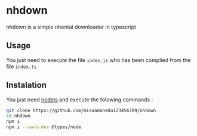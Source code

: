 # nhdown

nhdown is a simple nhentai downloader in typescript

## Usage

You just need to execute the file `index.js` who has been complied from the file `index.ts`

## Instalation 

You just need [nodejs](https://nodejs.org/en/) and execute the folowing commands : 

```bash
git clone https://github.com/misaamanedu123456789/nhdown
cd nhdown
npm i
npm i --save-dev @types/node
```